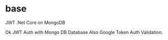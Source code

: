 # base
JWT .Net Core on MongoDB

Ok JWT Auth with Mongo DB Database
Also Google Token Auth Validation.
